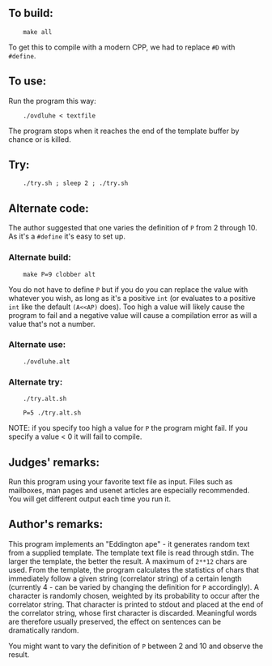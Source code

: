 ## To build:

``` <!---sh-->
    make all
```

To get this to compile with a modern CPP, we had to replace `#D` with `#define`.


## To use:

Run the program this way:

``` <!---sh-->
    ./ovdluhe < textfile
```

The program stops when it reaches the end of the template buffer
by chance or is killed.


## Try:

``` <!---sh-->
    ./try.sh ; sleep 2 ; ./try.sh
```


## Alternate code:

The author suggested that one varies the definition of `P` from 2 through 10. As
it's a `#define` it's easy to set up.


### Alternate build:

``` <!---sh-->
    make P=9 clobber alt
```

You do not have to define `P` but if you do you can replace the value with
whatever you wish, as long as it's a positive `int` (or evaluates to a positive
`int` like the default `(A<<AP)` does). Too high a value will likely cause the
program to fail and a negative value will cause a compilation error as will a
value that's not a number.


### Alternate use:

``` <!---sh-->
    ./ovdluhe.alt
```


### Alternate try:

``` <!---sh-->
    ./try.alt.sh

    P=5 ./try.alt.sh
```

NOTE: if you specify too high a value for `P` the program might fail. If you
specify a value < 0 it will fail to compile.


## Judges' remarks:

Run this program using your favorite text file as input.  Files
such as mailboxes, man pages and usenet articles are especially
recommended.  You will get different output each time you run it.


## Author's remarks:

This program implements an "Eddington ape" - it generates
random text from a supplied template.  The template text file
is read through stdin.  The larger the template, the better the
result.  A maximum of `2**12` chars are used. From the template,
the program calculates the statistics of chars that immediately
follow a given string (correlator string) of a certain length
(currently 4 - can be varied by changing the definition for `P`
accordingly).  A character is randomly chosen, weighted by its
probability to occur after the correlator string.  That
character is printed to stdout and placed at the end of the
correlator string, whose first character is discarded.
Meaningful words are therefore usually preserved, the effect on
sentences can be dramatically random.

You might want to vary the definition of `P` between 2 and 10 and
observe the result.


<!--

    Copyright © 1984-2024 by Landon Curt Noll. All Rights Reserved.

    You are free to share and adapt this file under the terms of this license:

	Creative Commons Attribution-ShareAlike 4.0 International (CC BY-SA 4.0)

    For more information, see:

	https://creativecommons.org/licenses/by-sa/4.0/

-->
